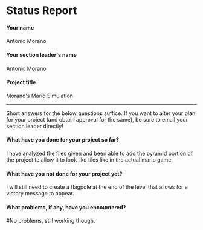 # Status Report

#### Your name

Antonio Morano

#### Your section leader's name

Antonio Morano

#### Project title

Morano's Mario Simulation

***

Short answers for the below questions suffice. If you want to alter your plan for your project (and obtain approval for the same), be sure to email your section leader directly!

#### What have you done for your project so far?

I have analyzed the files given and been able to add the pyramid portion of the project to allow it to look like tiles like in the actual mario game.

#### What have you not done for your project yet?

I will still need to create a flagpole at the end of the level that allows for a victory message to appear. 

#### What problems, if any, have you encountered?

#No problems, still working though.
